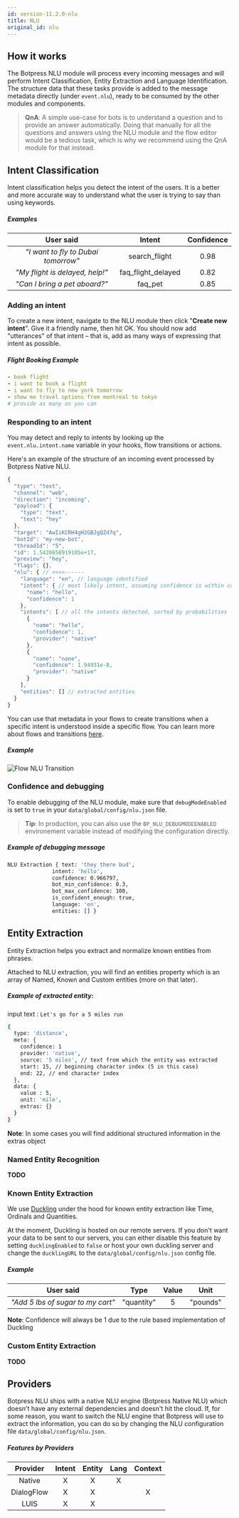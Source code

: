 ```yaml
---
id: version-11.2.0-nlu
title: NLU
original_id: nlu
---
```


## How it works

The Botpress NLU module will process every incoming messages and will perform Intent Classification, Entity Extraction and Language Identification. The structure data that these tasks provide is added to the message metadata directly (under `event.nlu`), ready to be consumed by the other modules and components.

> **QnA**: A simple use-case for bots is to understand a question and to provide an answer automatically. Doing that manually for all the questions and answers using the NLU module and the flow editor would be a tedious task, which is why we recommend using the QnA module for that instead.

## Intent Classification

Intent classification helps you detect the intent of the users. It is a better and more accurate way to understand what the user is trying to say than using keywords.

##### Examples

|              User said              |       Intent       | Confidence |
| :---------------------------------: | :----------------: | :--------: |
| _"I want to fly to Dubai tomorrow"_ |   search_flight    |    0.98    |
|   _"My flight is delayed, help!"_   | faq_flight_delayed |    0.82    |
|    _"Can I bring a pet aboard?"_    |      faq_pet       |    0.85    |

### Adding an intent

To create a new intent, navigate to the NLU module then click "**Create new intent**". Give it a friendly name, then hit OK. You should now add "utterances" of that intent – that is, add as many ways of expressing that intent as possible.

##### Flight Booking Example

```yaml
- book flight
- i want to book a flight
- i want to fly to new york tomorrow
- show me travel options from montreal to tokyo
# provide as many as you can
```

### Responding to an intent

You may detect and reply to intents by looking up the `event.nlu.intent.name` variable in your hooks, flow transitions or actions.

Here's an example of the structure of an incoming event processed by Botpress Native NLU.

```js
{
  "type": "text",
  "channel": "web",
  "direction": "incoming",
  "payload": {
    "type": "text",
    "text": "hey"
  },
  "target": "AwIiKCRH4gH2GBJgQZd7q",
  "botId": "my-new-bot",
  "threadId": "5",
  "id": 1.5420658919105e+17,
  "preview": "hey",
  "flags": {},
  "nlu": { // <<<<------
    "language": "en", // language identified
    "intent": { // most likely intent, assuming confidence is within config treshold
      "name": "hello",
      "confidence": 1
    },
    "intents": [ // all the intents detected, sorted by probabilities
      {
        "name": "hello",
        "confidence": 1,
        "provider": "native"
      },
      {
        "name": "none",
        "confidence": 1.94931e-8,
        "provider": "native"
      }
    ],
    "entities": [] // extracted entities
  }
}
```

You can use that metadata in your flows to create transitions when a specific intent is understood inside a specific flow. You can learn more about flows and transitions [here](/docs/build/dialogs).

##### Example

![Flow NLU Transition](assets/flow-nlu-transition.jpg)

### Confidence and debugging

To enable debugging of the NLU module, make sure that `debugModeEnabled` is set to `true` in your `data/global/config/nlu.json` file.

> **Tip**: In production, you can also use the `BP_NLU_DEBUGMODEENABLED` environement variable instead of modifying the configuration directly.

##### Example of debugging message

```sh
NLU Extraction { text: 'they there bud',
              intent: 'hello',
              confidence: 0.966797,
              bot_min_confidence: 0.3,
              bot_max_confidence: 100,
              is_confident_enough: true,
              language: 'en',
              entities: [] }
```

## Entity Extraction

Entity Extraction helps you extract and normalize known entities from phrases.

Attached to NLU extraction, you will find an entities property which is an array of Named, Known and Custom entities (more on that later).

##### Example of extracted entity:

input text : `Let's go for a 5 miles run`

```sh
{
  type: 'distance',
  meta: {
    confidence: 1
    provider: 'native',
    source: '5 miles', // text from which the entity was extracted
    start: 15, // beginning character index (5 in this case)
    end: 22, // end character index
  },
  data: {
    value : 5,
    unit: 'mile',
    extras: {}
  }
}
```

**Note**: In some cases you will find additional structured information in the extras object

### Named Entity Recognition

**TODO**

### Known Entity Extraction

We use [Duckling](https://github.com/facebook/duckling) under the hood for known entity extraction like Time, Ordinals and Quantities.

At the moment, Duckling is hosted on our remote servers. If you don't want your data to be sent to our servers, you can either disable this feature by setting `ducklingEnabled` to `false` or host your own duckling server and change the `ducklingURL` to the `data/global/config/nlu.json` config file.

##### Example

|             User said             |    Type    | Value |   Unit   |
| :-------------------------------: | :--------: | :---: | :------: |
| _"Add 5 lbs of sugar to my cart"_ | "quantity" |   5   | "pounds" |

**Note**: Confidence will always be 1 due to the rule based implementation of Duckling

### Custom Entity Extraction

**TODO**

## Providers

Botpress NLU ships with a native NLU engine (Botpress Native NLU) which doesn't have any external dependencies and doesn't hit the cloud. If, for some reason, you want to switch the NLU engine that Botpress will use to extract the information, you can do so by changing the NLU configuration file `data/global/config/nlu.json`.

##### Features by Providers

|  Provider  | Intent | Entity | Lang | Context |
| :--------: | :----: | :----: | :--: | :-----: |
|   Native   |   X    |   X    |  X   |         |
| DialogFlow |   X    |   X    |      |    X    |
|    LUIS    |   X    |   X    |      |         |
